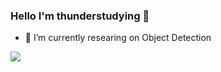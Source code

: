 <!--
**thunderstudying/thunderstudying** is a ✨ _special_ ✨ repository because its `README.md` (this file) appears on your GitHub profile.

Here are some ideas to get you started:

- 🔭 I’m currently working on ...
- 🌱 I’m currently learning ...
- 👯 I’m looking to collaborate on ...
- 🤔 I’m looking for help with ...
- 💬 Ask me about ...
- 📫 How to reach me: ...
- 😄 Pronouns: ...
- ⚡ Fun fact: ...
-->
### Hello I'm thunderstudying 👋

- 🔭 I’m currently researing on Object Detection

<!-- <img align="right" src="https://github-readme-stats.vercel.app/api?username=thunderstudying&show_icons=true&icon_color=CE1D2D&text_color=718096&bg_color=ffffff&hide_title=true&hide=contribs" /> -->
<img align="bottom" src="https://github-readme-stats.vercel.app/api?username=thunderstudying&show_icons=true">
